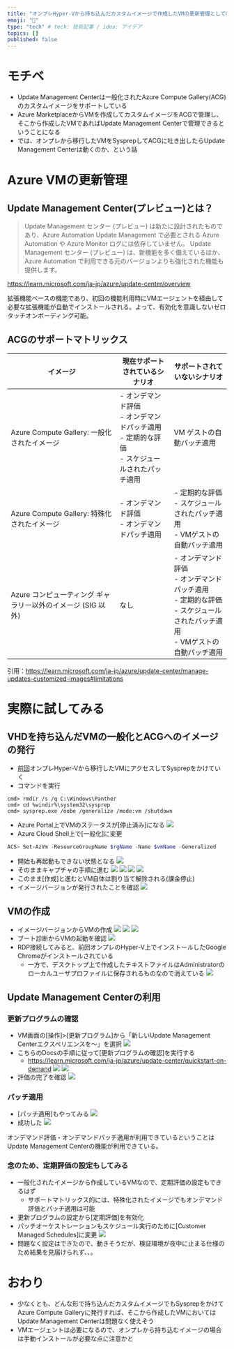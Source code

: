 ```yaml
---
title: "オンプレHyper-Vから持ち込んだカスタムイメージで作成したVMの更新管理としてUpdate Management Centerを利用する"
emoji: "📘"
type: "tech" # tech: 技術記事 / idea: アイデア
topics: []
published: false
---
```

# モチベ
- Update Management Centerは一般化されたAzure Compute Gallery(ACG)のカスタムイメージをサポートしている
- Azure MarketplaceからVMを作成してカスタムイメージをACGで管理し、そこから作成したVMであればUpdate Management Centerで管理できるということになる
- では、オンプレから移行したVMをSysprepしてACGに吐き出したらUpdate Management Centerは動くのか、という話

# Azure VMの更新管理
## Update Management Center(プレビュー)とは？

> Update Management センター (プレビュー) は新たに設計されたものであり、Azure Automation Update Management で必要とされる Azure Automation や Azure Monitor ログには依存していません。 Update Management センター (プレビュー) は、新機能を多く備えているほか、Azure Automation で利用できる元のバージョンよりも強化された機能も提供します。

https://learn.microsoft.com/ja-jp/azure/update-center/overview

拡張機能ベースの機能であり、初回の機能利用時にVMエージェントを経由して必要な拡張機能が自動でインストールされる。よって、有効化を意識しないゼロタッチオンボーディング可能。

## ACGのサポートマトリックス
|イメージ|現在サポートされているシナリオ|サポートされていないシナリオ|
|----|----|----|
|Azure Compute Gallery: 一般化されたイメージ|- オンデマンド評価<br>- オンデマンドパッチ適用<br>- 定期的な評価<br>- スケジュールされたパッチ適用|VM ゲストの自動パッチ適用|
|Azure Compute Gallery: 特殊化されたイメージ|- オンデマンド評価<br>- オンデマンドパッチ適用|- 定期的な評価<br>- スケジュールされたパッチ適用<br>- VMゲストの自動パッチ適用|
|Azure コンピューティング ギャラリー以外のイメージ (SIG 以外)|なし|- オンデマンド評価<br>- オンデマンドパッチ適用<br>- 定期的な評価<br>- スケジュールされたパッチ適用<br>- VMゲストの自動パッチ適用|

引用：https://learn.microsoft.com/ja-jp/azure/update-center/manage-updates-customized-images#limitations

# 実際に試してみる
## VHDを持ち込んだVMの一般化とACGへのイメージの発行
- [前回](https://zenn.dev/microsoft/articles/26ad363666c4cd)オンプレHyper-Vから移行したVMにアクセスしてSysprepをかけていく
- コマンドを実行
```
cmd> rmdir /s /q C:\Windows\Panther
cmd> cd %windir%\system32\sysprep
cmd> sysprep.exe /oobe /generalize /mode:vm /shutdown
```
- Azure Portal上でVMのステータスが[停止済み]になる
![](/images/20230601-vhdimg-umc/01.png)
- Azure Cloud Shell上で[一般化]に変更
```powershell
ACS> Set-AzVm -ResourceGroupName $rgName -Name $vmName -Generalized
```
- 開始も再起動もできない状態となる
![](/images/20230601-vhdimg-umc/02.png)
- そのままキャプチャの手順に進む
![](/images/20230601-vhdimg-umc/03.png)
![](/images/20230601-vhdimg-umc/04.png)
![](/images/20230601-vhdimg-umc/05.png)
![](/images/20230601-vhdimg-umc/06.png)
- このまま[作成]と進むとVM自体は割り当て解除される(課金停止)
- イメージバージョンが発行されたことを確認
![](/images/20230601-vhdimg-umc/07.png)

## VMの作成
- イメージバージョンからVMの作成
![](/images/20230601-vhdimg-umc/08.png)
![](/images/20230601-vhdimg-umc/09.png)
![](/images/20230601-vhdimg-umc/10.png)
- ブート診断からVMの起動を確認
![](/images/20230601-vhdimg-umc/11.png)
- RDP接続してみると、前回オンプレのHyper-V上でインストールしたGoogle Chromeがインストールされている
    - 一方で、デスクトップ上で作成したテキストファイルはAdministratorのローカルユーザプロファイルに保存されるものなので消えている
![](/images/20230601-vhdimg-umc/12.png)

## Update Management Centerの利用
### 更新プログラムの確認
- VM画面の[操作]>[更新プログラム]から「新しいUpdate Management Centerエクスペリエンスを～」を選択
![](/images/20230601-vhdimg-umc/13.png)
- こちらのDocsの手順に従って[更新プログラムの確認]を実行する
    - https://learn.microsoft.com/ja-jp/azure/update-center/quickstart-on-demand
![](/images/20230601-vhdimg-umc/14.png)
![](/images/20230601-vhdimg-umc/15.png)
- 評価の完了を確認
![](/images/20230601-vhdimg-umc/16.png)
### パッチ適用
- [パッチ適用]もやってみる
![](/images/20230601-vhdimg-umc/17.png)
- 成功した
![](/images/20230601-vhdimg-umc/18.png)

オンデマンド評価・オンデマンドパッチ適用が利用できているということはUpdate Management Centerの機能が利用できている。

### 念のため、定期評価の設定もしてみる
- 一般化されたイメージから作成しているVMなので、定期評価の設定もできるはず
    - サポートマトリックス的には、特殊化されたイメージでもオンデマンド評価とパッチ適用は可能
- 更新プログラムの設定から[定期評価]を有効化
- パッチオーケストレーションもスケジュール実行のために[Customer Managed Schedules]に変更
![](/images/20230601-vhdimg-umc/19.png)
- 問題なく設定はできたので、動きそうだが、検証環境が夜中に止まる仕様のため結果を見届けられず、、。

# おわり
- 少なくとも、どんな形で持ち込んだカスタムイメージでもSysprepをかけてAzure Compute Galleryに発行すれば、そこから作成したVMにおいてはUpdate Management Centerは問題なく使えそう
- VMエージェントは必要になるので、オンプレから持ち込むイメージの場合は手動インストールが必要な点に注意かと

